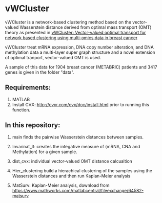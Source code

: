 # vWCluster
vWCluster is a network-based clustering method based on the vector-valued Wasserstein distance derived from optimal mass transport (OMT) theory as presented in [vWCluster: Vector-valued optimal transport for network based clustering using multi-omics data in breast cancer](https://doi.org/10.1371/journal.pone.0265150)

vWCluster treat mRNA expression, DNA copy number alteration, and DNA methylation data a multi-layer super graph structure and a novel extension of optimal tranport, vector-valued OMT is used. 

A sample of this data for 1904 breast cancer (METABRIC) patients and 3417 genes is given in the folder "data". 

## Requirements:
1. MATLAB
2. Install CVX: http://cvxr.com/cvx/doc/install.html prior to running this function.

## In this repository:

1. main finds the pairwise Wasserstein distances between samples. 

2. Invarinat_3: creates the integative measure of (mRNA, CNA and Methylation) for a given sample.

3. dist_cvx: individual vector-valued OMT distance calcualtion

4. Hier_clustering build a hierachical clustering of the samples using the Wasserstein distances and then run Kaplan-Meier analysis

5. MatSurv: Kaplan-Meier analysis, download from https://www.mathworks.com/matlabcentral/fileexchange/64582-matsurv
